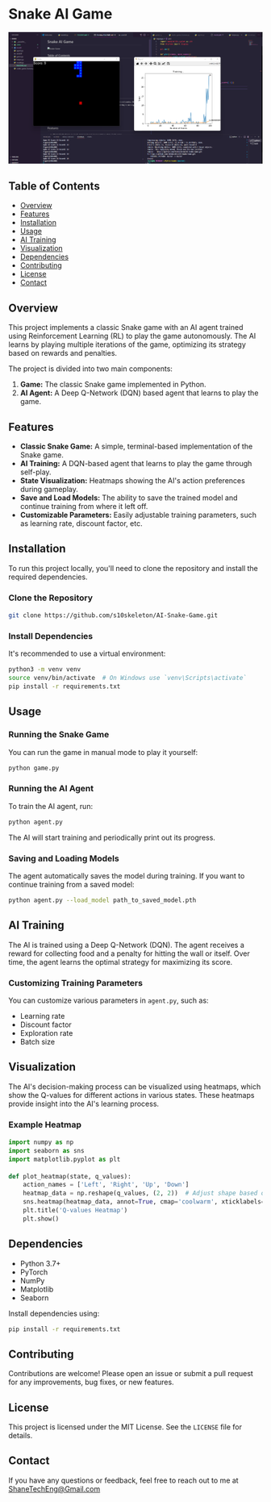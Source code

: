 # Snake AI Game

![Snake Game](SnakeAI.png) <!-- Replace with actual screenshot if available -->

## Table of Contents
- [Overview](#overview)
- [Features](#features)
- [Installation](#installation)
- [Usage](#usage)
- [AI Training](#ai-training)
- [Visualization](#visualization)
- [Dependencies](#dependencies)
- [Contributing](#contributing)
- [License](#license)
- [Contact](#contact)

## Overview

This project implements a classic Snake game with an AI agent trained using Reinforcement Learning (RL) to play the game autonomously. The AI learns by playing multiple iterations of the game, optimizing its strategy based on rewards and penalties.

The project is divided into two main components:
1. **Game:** The classic Snake game implemented in Python.
2. **AI Agent:** A Deep Q-Network (DQN) based agent that learns to play the game.

## Features

- **Classic Snake Game:** A simple, terminal-based implementation of the Snake game.
- **AI Training:** A DQN-based agent that learns to play the game through self-play.
- **State Visualization:** Heatmaps showing the AI's action preferences during gameplay.
- **Save and Load Models:** The ability to save the trained model and continue training from where it left off.
- **Customizable Parameters:** Easily adjustable training parameters, such as learning rate, discount factor, etc.

## Installation

To run this project locally, you'll need to clone the repository and install the required dependencies.

### Clone the Repository

```bash
git clone https://github.com/s10skeleton/AI-Snake-Game.git
```

### Install Dependencies

It's recommended to use a virtual environment:

```bash
python3 -m venv venv
source venv/bin/activate  # On Windows use `venv\Scripts\activate`
pip install -r requirements.txt
```

## Usage

### Running the Snake Game

You can run the game in manual mode to play it yourself:

```bash
python game.py
```

### Running the AI Agent

To train the AI agent, run:

```bash
python agent.py
```

The AI will start training and periodically print out its progress.

### Saving and Loading Models

The agent automatically saves the model during training. If you want to continue training from a saved model:

```bash
python agent.py --load_model path_to_saved_model.pth
```

## AI Training

The AI is trained using a Deep Q-Network (DQN). The agent receives a reward for collecting food and a penalty for hitting the wall or itself. Over time, the agent learns the optimal strategy for maximizing its score.

### Customizing Training Parameters

You can customize various parameters in `agent.py`, such as:

- Learning rate
- Discount factor
- Exploration rate
- Batch size

## Visualization

The AI's decision-making process can be visualized using heatmaps, which show the Q-values for different actions in various states. These heatmaps provide insight into the AI's learning process.

### Example Heatmap

```python
import numpy as np
import seaborn as sns
import matplotlib.pyplot as plt

def plot_heatmap(state, q_values):
    action_names = ['Left', 'Right', 'Up', 'Down']
    heatmap_data = np.reshape(q_values, (2, 2))  # Adjust shape based on your action space
    sns.heatmap(heatmap_data, annot=True, cmap='coolwarm', xticklabels=action_names, yticklabels=action_names)
    plt.title('Q-values Heatmap')
    plt.show()
```

## Dependencies

- Python 3.7+
- PyTorch
- NumPy
- Matplotlib
- Seaborn

Install dependencies using:

```bash
pip install -r requirements.txt
```

## Contributing

Contributions are welcome! Please open an issue or submit a pull request for any improvements, bug fixes, or new features.

## License

This project is licensed under the MIT License. See the `LICENSE` file for details.

## Contact

If you have any questions or feedback, feel free to reach out to me at ShaneTechEng@Gmail.com
